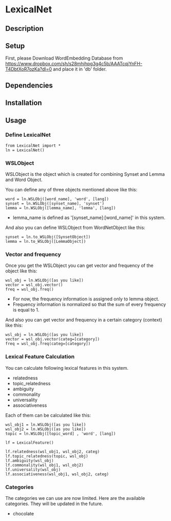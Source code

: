 # LexicalNet
## Description
## Setup
First, please Download WordEmbedding Database from https://www.dropbox.com/sh/s28mhihpg3g4c5b/AAATcqjYnFH-T4DbtXoR7ozKa?dl=0 and place it in 'db' folder.
## Dependencies
## Installation
## Usage

### Define LexicalNet
```
from LexicalNet import *
ln = LexicalNet()
```
### WSLObject
WSLObject is the object which is created for combining Synset and Lemma and Word Object.

You can define any of three objects mentioned above like this:
```
word = ln.WSLObj([word_name], 'word', [lang])
synset = ln.WSLObj([synset_name], 'synset')
lemma = ln.WSLObj([lemma_name], 'lemma', [lang])
```
* lemma_name is defined as '[synset_name]:[word_name]' in this system.

And also you can define WSLObject from WordNetObject like this:
```
synset = ln.to_WSLObj([SynsetObject])
lemma = ln.to_WSLObj([LemmaObject])
```

### Vector and frequency
Once you get the WSLObject you can get vector and frequency of the object like this:
```
wsl_obj = ln.WSLObj([as you like])
vector = wsl_obj.vector()
freq = wsl_obj.freq()
```
* For now, the frequency information is assigned only to lemma object.
* Frequency information is normalized so that the sum of every frequency is equal to 1.

And also you can get vector and frequency in a certain category (context) like this:
```
wsl_obj = ln.WSLObj([as you like])
vector = wsl_obj.vector(categ=[category])
freq = wsl_obj.freq(categ=[category])
```

### Lexical Feature Calculation
You can calculate following lexical features in this system.

- relatedness
- topic_relatedness
- ambiguity
- commonality
- universality
- associativeness

Each of them can be calculated like this:
```
wsl_obj1 = ln.WSLObj([as you like])
wsl_obj2 = ln.WSLObj([as you like])
topic = ln.WSLObj([topic_word] , 'word', [lang])

lf = LexicalFeature()

lf.relatedness(wsl_obj1, wsl_obj2, categ)
lf.topic_relatedness(topic, wsl_obj)
lf.ambiguity(wsl_obj)
lf.commonality(wsl_obj1, wsl_obj2)
lf.universality(wsl_obj)
lf.associativeness(wsl_obj1, wsl_obj2, categ)
```

### Categories
The categories we can use are now limited. Here are the available categories. They will be updated in the future.

- chocolate

